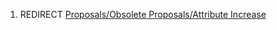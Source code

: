 1.  REDIRECT [Proposals/Obsolete Proposals/Attribute
    Increase](Proposals/Obsolete_Proposals/Attribute_Increase "wikilink")